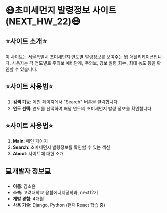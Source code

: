 # 😷초미세먼지 발령정보 사이트 (NEXT_HW_22)😷

## ⭐사이트 소개⭐

이 사이트는 서울특별시 초미세먼지 연도별 발령정보를 보여주는 웹 애플리케이션입니다. 사용자는 각 연도별로 주의보 예비단계, 주의보, 경보 발령 회수, 최대 농도 등을 확인할 수 있습니다.

## ⭐사이트 사용법⭐

1. **검색 기능**: 메인 페이지에서 "Search" 버튼을 클릭합니다.
2. **연도 선택**: 연도를 선택하여 해당 연도의 초미세먼지 발령 정보를 확인합니다.

## ⭐사이트 사용법⭐

1. **Main**: 메인 페이지
2. **Search**: 초미세먼지 발령정보를 확인할 수 있는 섹션
3. **About**: 사이트에 대한 소개

## 💻개발자 정보💻

- **이름**: 김소윤
- **소속**: 고려대학교 융합에너지공학과, next12기
- **개발 경험**: 4개월
- **사용 기술**: Django, Python (현재 React 학습 중)

